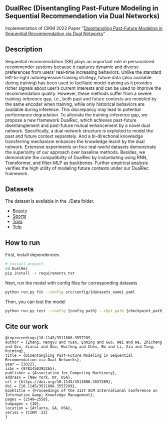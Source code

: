 ## DualRec (Disentangling Past-Future Modeling in Sequential Recommendation via Dual Networks)    

Implementation of CIKM 2022 Paper "[Disentangling Past-Future Modeling in Sequential Recommendation via Dual Networks](https://dl.acm.org/doi/10.1145/3511808.3557289)"


## Description   
Sequential recommendation (SR) plays an important role in personalized recommender systems because it captures dynamic and diverse preferences from users’ real-time increasing behaviors. Unlike the standard left-to-right autoregressive training strategy, future data (also available during training) has been used to facilitate model training as it provides richer signals about user’s current interests and can be used to improve the recommendation quality. However, these methods suffer from a severe training-inference gap, i.e., both past and future contexts are modeled by the same encoder when training, while only historical behaviors are available during inference. This discrepancy may lead to potential performance degradation. To alleviate the training-inference gap, we propose a new framework DualRec, which achieves past-future disentanglement and past-future mutual enhancement by a novel dual network. Specifically, a dual network structure is exploited to model the past and future context separately. And a bi-directional knowledge transferring mechanism enhances the knowledge learnt by the dual network. Extensive experiments on four real-world datasets demonstrate the superiority of our approach over baseline methods. Besides, we demonstrate the compatibility of DualRec by instantiating using RNN, Transformer, and filter-MLP as backbones. Further empirical analysis verifies the high utility of modeling future contexts under our DualRec framework.

## Datasets
The dataset is available in the ./Data folder.
- [Beauty](http://jmcauley.ucsd.edu/data/amazon/)
- [Sports](http://jmcauley.ucsd.edu/data/amazon/)
- [Toys](http://jmcauley.ucsd.edu/data/amazon/)
- [Yelp](https://www.yelp.com/dataset/)

## How to run   
First, install dependencies   
```bash
# install project   
cd DualRec
pip install -r requirements.txt
```
 Next, run the model with config files for corresponding datasets
 ```bash
python run.py fit --config src/config/{datasets_name}.yaml
 ```
 Then, you can test the model 
  ```bash
python run.py test --config {config_path} --ckpt_path {checkpoint_path}
  ```

## Cite our work
```
@inproceedings{10.1145/3511808.3557289,
author = {Zhang, Hengyu and Yuan, Enming and Guo, Wei and He, Zhicheng and Qin, Jiarui and Guo, Huifeng and Chen, Bo and Li, Xiu and Tang, Ruiming},
title = {Disentangling Past-Future Modeling in Sequential Recommendation via Dual Networks},
year = {2022},
isbn = {9781450392365},
publisher = {Association for Computing Machinery},
address = {New York, NY, USA},
url = {https://doi.org/10.1145/3511808.3557289},
doi = {10.1145/3511808.3557289},
booktitle = {Proceedings of the 31st ACM International Conference on Information &amp; Knowledge Management},
pages = {2549–2558},
numpages = {10},
location = {Atlanta, GA, USA},
series = {CIKM '22}
}
```

